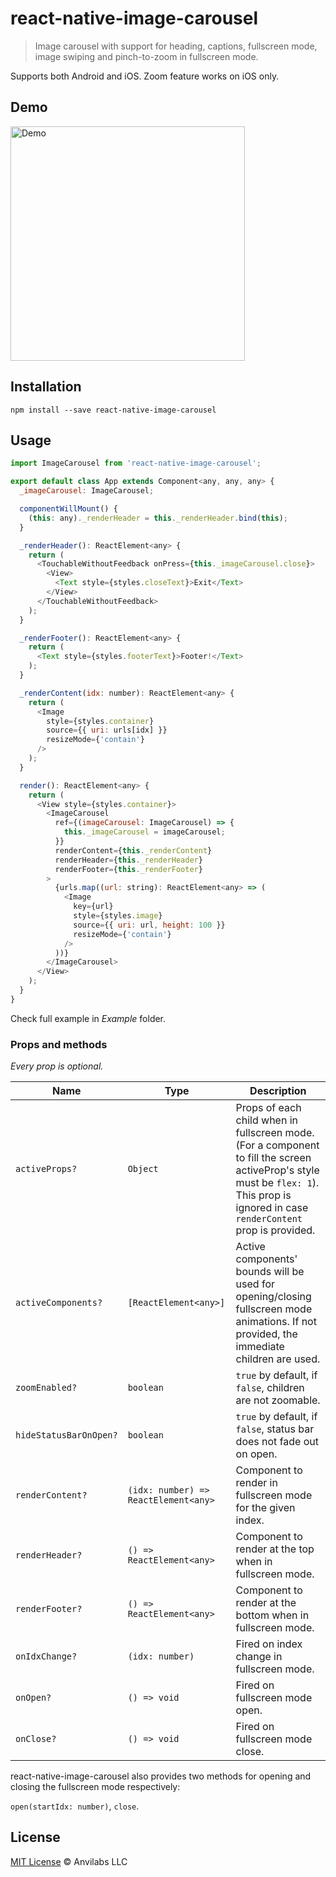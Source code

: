 # react-native-image-carousel
> Image carousel with support for heading, captions, fullscreen mode, image swiping and pinch-to-zoom in fullscreen mode.

Supports both Android and iOS. Zoom feature works on iOS only.

## Demo

<img alt="Demo" src=".github/demo.gif" width="375">

## Installation

`npm install --save react-native-image-carousel`

## Usage

```javascript
import ImageCarousel from 'react-native-image-carousel';

export default class App extends Component<any, any, any> {
  _imageCarousel: ImageCarousel;

  componentWillMount() {
    (this: any)._renderHeader = this._renderHeader.bind(this);
  }

  _renderHeader(): ReactElement<any> {
    return (
      <TouchableWithoutFeedback onPress={this._imageCarousel.close}>
        <View>
          <Text style={styles.closeText}>Exit</Text>
        </View>
      </TouchableWithoutFeedback>
    );
  }

  _renderFooter(): ReactElement<any> {
    return (
      <Text style={styles.footerText}>Footer!</Text>
    );
  }

  _renderContent(idx: number): ReactElement<any> {
    return (
      <Image
        style={styles.container}
        source={{ uri: urls[idx] }}
        resizeMode={'contain'}
      />
    );
  }

  render(): ReactElement<any> {
    return (
      <View style={styles.container}>
        <ImageCarousel
          ref={(imageCarousel: ImageCarousel) => {
            this._imageCarousel = imageCarousel;
          }}
          renderContent={this._renderContent}
          renderHeader={this._renderHeader}
          renderFooter={this._renderFooter}
        >
          {urls.map((url: string): ReactElement<any> => (
            <Image
              key={url}
              style={styles.image}
              source={{ uri: url, height: 100 }}
              resizeMode={'contain'}
            />
          ))}
        </ImageCarousel>
      </View>
    );
  }
}
```

Check full example in _Example_ folder.

### Props and methods

_Every prop is optional._

| Name | Type | Description |
|---|---|---|
| `activeProps?` | `Object` | Props of each child when in fullscreen mode. (For a component to fill the screen activeProp's style must be `flex: 1`). This prop is ignored in case `renderContent` prop is provided. |   
| `activeComponents?` | `[ReactElement<any>]` | Active components' bounds will be used for opening/closing fullscreen mode animations. If not provided, the  immediate children are used. |
| `zoomEnabled?` | `boolean` | `true` by default, if `false`, children are not zoomable. |
| `hideStatusBarOnOpen?` | `boolean` | `true` by default, if `false`, status bar does not fade out on open. |
| `renderContent?` | `(idx: number) => ReactElement<any>` | Component to render in fullscreen mode for the given index. |
| `renderHeader?` | `() => ReactElement<any>` | Component to render at the top when in fullscreen mode. |
| `renderFooter?` | `() => ReactElement<any>` | Component to render at the bottom when in fullscreen mode. |
| `onIdxChange?` | `(idx: number)` | Fired on index change in fullscreen mode. |
| `onOpen?` | `() => void` | Fired on fullscreen mode open. |
| `onClose?` | `() => void` | Fired on fullscreen mode close. |

react-native-image-carousel also provides two methods for opening and closing the fullscreen mode respectively:

`open(startIdx: number)`, `close`.

## License

[MIT License](./LICENSE) © Anvilabs LLC 
